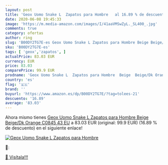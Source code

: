 ```yaml
---
layout: post
title: 'Geox Uomo Snake L  Zapatos para Hombre   al 16.89 % de descuento'
date: 2020-06-08 19:45:33
image: 'https://m.media-amazon.com/images/I/41aaVMSwZyL._SL400_.jpg'
comments: true
category: ofertas
author: ring
slug: 'B00DY2TG7E-es Geox Uomo Snake L Zapatos para Hombre Beige Beige/Dk...'
sku: 'B00DY2TG7E-es'
tags: [ 'geox','zapatos', ]
actualPrice: 83.03 EUR
currency: EUR
price: 83.03
comparePrice: 99.9 EUR
prodname: 'Geox Uomo Snake L  Zapatos para Hombre  Beige  Beige/Dk Orange C0845   43 EU'
country: 'es'
flag: '🇪🇸'
brand: ''
buyurl: 'https://www.amazon.es/dp/B00DY2TG7E/?tag=tolees-21'
descuento: '16.89'
average: '83.03'
---
```


Ahora mismo tienes [Geox Uomo Snake L  Zapatos para Hombre  Beige  Beige/Dk Orange C0845   43 EU](https://www.amazon.es/dp/B00DY2TG7E/?tag=tolees-21) a 83.03 EUR (original: 99.9 EUR) (16.89 %  de descuento) en el siguiente enlace!

[![Geox Uomo Snake L  Zapatos para Hombre  ](https://m.media-amazon.com/images/I/41aaVMSwZyL._SL400_.jpg)](https://www.amazon.es/dp/B00DY2TG7E/?tag=tolees-21)

🔎:


[🛒 Visítala!!!](https://www.amazon.es/dp/B00DY2TG7E/?tag=tolees-21)
